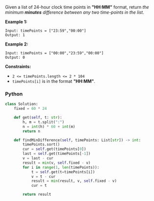 Given a list of 24-hour clock time points in **"HH:MM"** format, return _the minimum  **minutes**  difference between
any two time-points in the list_.

**Example 1:**

```
Input: timePoints = ["23:59","00:00"]
Output: 1
```

**Example 2:**

```
Input: timePoints = ["00:00","23:59","00:00"]
Output: 0
```

**Constraints:**

- `2 <= timePoints.length <= 2 * 104`
- `timePoints[i]`  is in the format  **"HH:MM"**.

### Python

```python
class Solution:
    fixed = 60 * 24

    def get(self, t: str):
        h, m = t.split(":")
        n = int(h) * 60 + int(m)
        return n

    def findMinDifference(self, timePoints: List[str]) -> int:
        timePoints.sort()
        cur = self.get(timePoints[0])
        last = self.get(timePoints[-1])
        v = last - cur
        result = min(v, self.fixed - v)
        for i in range(1, len(timePoints)):
            t = self.get(t=timePoints[i])
            v = t - cur
            result = min(result, v, self.fixed - v)
            cur = t

        return result
```